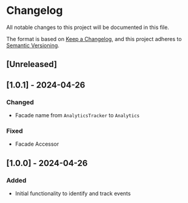 # Changelog

All notable changes to this project will be documented in this file.

The format is based on [Keep a Changelog](https://keepachangelog.com/en/1.1.0/),
and this project adheres to [Semantic Versioning](https://semver.org/spec/v2.0.0.html).

## [Unreleased]

## [1.0.1] - 2024-04-26

### Changed

- Facade name from `AnalyticsTracker` to `Analytics`

### Fixed

- Facade Accessor

## [1.0.0] - 2024-04-26

### Added

- Initial functionality to identify and track events

